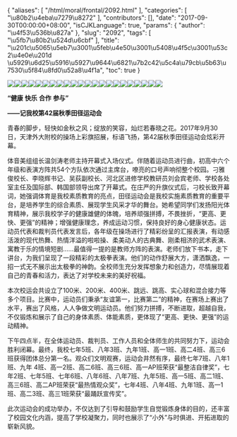 {
    "aliases": [
        "/html/moral/frontal/2092.html"
    ],
    "categories": [
        "\u80b2\u4eba\u7279\u8272"
    ],
    "contributors": [],
    "date": "2017-09-30T00:00:00+08:00",
    "isCJKLanguage": true,
    "params": {
        "author": "\u4f53\u536b\u827a"
    },
    "slug": "2092",
    "tags": [
        "\u5fb7\u80b2\u524d\u6cbf"
    ],
    "title": "\u201c\u5065\u5eb7\u3001\u5feb\u4e50\u3001\u5408\u4f5c\u3001\u53c2\u4e0e\u201d \u5929\u6d25\u5916\u5927\u9644\u6821\u7b2c42\u5c4a\u79cb\u5b63\u7530\u5f84\u8fd0\u52a8\u4f1a",
    "toc": true
}

![](https://cdn.tfls.online/mirror/full/ec9afb73146eda7b23498c272350b78863ee2992.jpg)![](https://cdn.tfls.online/mirror/full/76d612292a6f23114c91fc895cc967319c47e0c9.jpg)![](https://cdn.tfls.online/mirror/full/728b3a53b8b710f67f5ab9dcde51f22dd1d5ff54.jpg)![](https://cdn.tfls.online/mirror/full/fe43a0888bac511d19d3b1de0e04e83b367e93b5.jpg)![](https://cdn.tfls.online/mirror/full/2fe20533f48b0935e1f8340d610f139c71e4e9f7.jpg)![](https://cdn.tfls.online/mirror/full/80942080595398d2ca9fdcf9c61b35391646aa84.jpg)![](https://cdn.tfls.online/mirror/full/961846d742d382b7fd343c4efdf5ff46e524d854.jpg)![](https://cdn.tfls.online/mirror/full/6eae5b16ce2e4b271917e8b4d2be3c31b0993dc9.jpg)![](https://cdn.tfls.online/mirror/full/dd82169c37d960b09b946882cfd833dfb86b9a78.jpg)![](https://cdn.tfls.online/mirror/full/d3476aded9da07489a3e7336d15d33fbc9aeb68a.jpg)![](https://cdn.tfls.online/mirror/full/b84cc76666611cff896636c485a3e9af3143e86b.jpg)![](https://cdn.tfls.online/mirror/full/72f9ce32b21a9a02b250958788f6aad71c8e07d4.jpg)![](https://cdn.tfls.online/mirror/full/ec30924bc9ceec72250819c5e40db1e14438328a.jpg)![](https://cdn.tfls.online/mirror/full/824804f69c974e468fbd759accff1aefb3a4593a.jpg)![](https://cdn.tfls.online/mirror/full/a8a4933204601b483f0c87467e35a9a980ca0705.jpg)![](https://cdn.tfls.online/mirror/full/779307e6156cbdbf190a8800d159bce0322a9269.jpg)![](https://cdn.tfls.online/mirror/full/c43ff7c571a65abd7f461d63e3fc5c0cbff3e104.jpg)![](https://cdn.tfls.online/mirror/full/0648f2f558f69dc5f390ad8f9c7055ee764ee257.jpg)![](https://cdn.tfls.online/mirror/full/3dfdc0be95431658ba958f23ba40cc3df0d1ffcc.jpg)![](https://cdn.tfls.online/mirror/full/5e602a2af528602f1b6bbd1ddd4c71120dbafff4.jpg)![](https://cdn.tfls.online/mirror/full/21427a92ed13cda3ef7bb01f909eba8a2eedbd28.jpg)![](https://cdn.tfls.online/mirror/full/97d418b80c25de00869c725a72ed1380fd3e9720.jpg)




  





**“健康** **快乐** **合作** **参与”**




**——记我校第42届秋季田径运动会**




青春的脚步，轻快如金秋之风；绽放的笑容，灿烂若春晓之花。2017年9月30日，天津外大附校的操场上彩旗招展，标语飞扬，第42届秋季田径运动会炫彩开幕。




体音美组组长温剑涛老师主持开幕式入场仪式。伴随着运动员进行曲，初高中六个年级和表演方阵共54个方队依次通过主席台，嘹亮的口号声响彻整个校园。刁雅俊校长、李晓辉书记、吴荻副校长、河北区进修学校教研员刘会宾老师、学校各处室主任及国际部、韩国部领导出席了开幕式。在庄严的升旗仪式后，刁校长致开幕词，她强调体育是我校素质教育的亮点，田径运动会是我校实施素质教育的重要平台，是培养学生的综合素质、展现学生风采才华的舞台。她希望同学们发扬阳光体育精神，展示我校学子的健康雄健的体魄，培养顽强拼搏，不畏挫折，“更高、更快、更强”的精神；增强健康理念，养成运动习惯，保持良好的身心健康状态。运动员代表和裁判员代表发言后，各年级在操场进行了精彩纷呈的汇报表演，有动感活泼的现代热舞、热情洋溢的啦啦操、柔美动人的古典舞、刚柔相济的武术表演、寓教于乐的情境短剧……最值得一提的是教师方阵的表演。老师们放下书本，走下讲台，为我们呈现了一段精彩的太极拳表演。他们的动作舒展大方，潇洒飘逸，一招一式无不展示出太极拳的神韵。全校师生充分发挥想象力和创造力，尽情展现着自己的青春和活力，表达了对学校未来的美好祝福。




本次校运会共设立了100米、200米、400米、跳远、跳高、实心球和混合接力等多个项目。比赛中，运动员们秉承“友谊第一，比赛第二”的精神，在赛场上赛出了水平，赛出了风格，人人争做文明运动员。他们努力拼搏，不断进取，超越自我，不仅锻炼和展示了自己的身体素质、体能素质，更体现了“更高、更快、更强”的运动精神。




下午四点半，在全体运动员、裁判员、工作人员和全体师生的共同努力下，运动会胜利闭幕。最终，我校七年5班、八年3班、九年1班、高一1班、高二4班、高三6班获得团体总分第一名。观众们文明观赛，运动会井然有序，最终七年7班、八年1班、九年 4班、高一2班、高二6班、高三6班、高一AP班荣获“最整洁自律奖”，七年2班、七年5班、七年6班、八年6班、八年7班、九年5班、高一5班、高二1班、高三6班、高二AP班荣获“最热情观众奖”，七年4班、八年4班、九年1班、高一1班、高二3班、高三1班荣获“最踊跃宣传奖”。




此次运动会的成功举办，不仅达到了引导和鼓励学生自觉锻炼身体的目的，还丰富了校园文化内涵，提高了学校凝聚力，同时也展示了“小外”与时俱进、开拓进取的崭新风貌。









  





  



